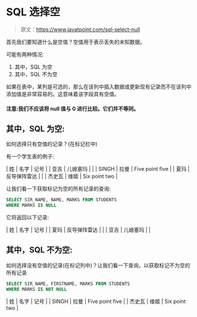 # SQL 选择空

> 原文：<https://www.javatpoint.com/sql-select-null>

首先我们要知道什么是空值？空值用于表示丢失的未知数据。

可能有两种情况:

1.  其中，SQL 为空
2.  其中，SQL 不为空

如果在表中，某列是可选的，那么在该列中插入数据或更新现有记录而不在该列中添加值是非常容易的。这意味着该字段具有空值。

#### 注意:我们不应该将 null 值与 0 进行比较。它们并不等同。

## 其中，SQL 为空:

如何选择只有空值的记录？(在标记栏中)

有一个学生表的例子:

| 姓 | 名字 | 记号 |
| 亚吉 | 儿媳塞玛 |  |
| SINGH | 拉曼 | Five point five |
| 夏玛 | 反导弹阵雷达 |  |
| 杰史瓦 | 维姬 | Six point two |

让我们看一下获取标记为空的所有记录的查询:

```sql
SELECT SIR_NAME, NAME, MARKS FROM STUDENTS
WHERE MARKS IS NULL

```

它将返回以下记录:

| 姓 | 名字 | 记号 |
| 夏玛 | 反导弹阵雷达 |  |
| 亚吉 | 儿媳塞玛 |  |

## 其中，SQL 不为空:

如何选择没有空值的记录(在标记列中)？让我们看一下查询，以获取标记不为空的所有记录

```sql
SELECT SIR_NAME, FIRSTNAME, MARKS FROM STUDENTS  
WHERE MARKS IS NOT NULL 

```

| 姓 | 名字 | 记号 |
| SINGH | 拉曼 | Five point five |
| 杰史瓦 | 维姬 | Six point two |